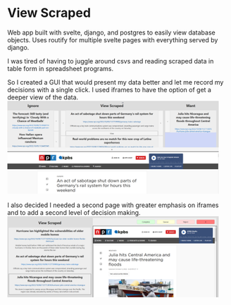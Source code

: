 # View Scraped
Web app built with svelte, django, and postgres to easily view database objects. Uses routify for multiple svelte pages with everything served by django.

I was tired of having to juggle around csvs and reading scraped data in table form in spreadsheet programs.

So I created a GUI that would present my data better and let me record my decisions with a single click. I used iframes to have the option of get a deeper view of the data. 
<img src="example.png" width="480" />

I also decided I needed a second page with greater emphasis on iframes and to add a second level of decision making.
<img src="example1.png" width="480" />
